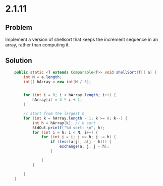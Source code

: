 # 2.1.11

## Problem

Implement a version of shellsort that keeps the increment sequence in an array, rather than computing it.

## Solution

```java
    public static <T extends Comparable<T>> void shellSort(T[] a) {
        int N = a.length;
        int[] hArray = new int[N / 3];


        for (int i = 0; i < hArray.length; i++) {
            hArray[i] = 3 * i + 1; 
        }

        // start from the largest h
        for (int k = hArray.length - 1; k >= 0; k--) {
            int h = hArray[k]; // h sort
            StdOut.printf("%d sort: \n", h);
            for (int i = h; i < N; i++) {
                for (int j = i; j >= h; j -= h) {
                    if (less(a[j], a[j - h])) {
                        exchange(a, j, j - h);
                    }

                }
            }

        }
    }
```
